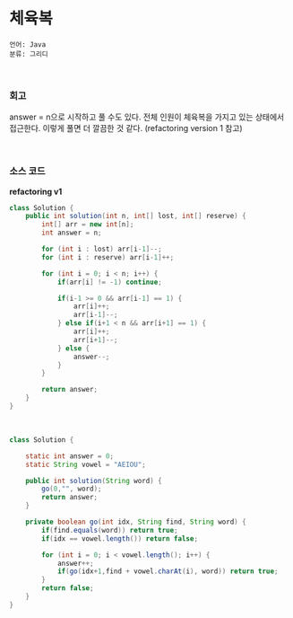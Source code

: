 # 체육복

    언어: Java
    분류: 그리디

<br>

### 회고

answer = n으로 시작하고 풀 수도 있다. 전체 인원이 체육복을 가지고 있는 상태에서 접근한다. 이렇게 풀면 더 깔끔한 것 같다. (refactoring version 1 참고) 

<br>

### 소스 코드

**refactoring v1**
```java
class Solution {
    public int solution(int n, int[] lost, int[] reserve) {
        int[] arr = new int[n];
        int answer = n;

        for (int i : lost) arr[i-1]--;
        for (int i : reserve) arr[i-1]++;

        for (int i = 0; i < n; i++) {
            if(arr[i] != -1) continue;

            if(i-1 >= 0 && arr[i-1] == 1) {
                arr[i]++;
                arr[i-1]--;
            } else if(i+1 < n && arr[i+1] == 1) {
                arr[i]++;
                arr[i+1]--;
            } else {
                answer--;
            }
        }

        return answer;
    }
}
```

<br>

```java
class Solution {

    static int answer = 0;
    static String vowel = "AEIOU";

    public int solution(String word) {
        go(0,"", word);
        return answer;
    }

    private boolean go(int idx, String find, String word) {
        if(find.equals(word)) return true;
        if(idx == vowel.length()) return false;

        for (int i = 0; i < vowel.length(); i++) {
            answer++;
            if(go(idx+1,find + vowel.charAt(i), word)) return true;
        }
        return false;
    }
}
```